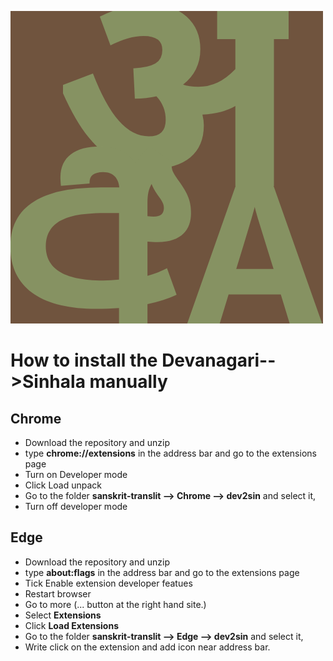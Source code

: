 ![icon](icon.png)
# How to install the Devanagari-->Sinhala manually

## Chrome

+ Download the repository and unzip
+ type **chrome://extensions** in the address bar and go to the extensions page
+ Turn on Developer mode
+ Click Load unpack
+ Go to the folder **sanskrit-translit --> Chrome --> dev2sin** and select it,
+ Turn off developer mode

## Edge

+ Download the repository and unzip
+ type **about:flags** in the address bar and go to the extensions page
+ Tick Enable extension developer featues
+ Restart browser
+ Go to more (... button at the right hand site.)
+ Select **Extensions**
+ Click **Load Extensions**
+ Go to the folder **sanskrit-translit --> Edge --> dev2sin** and select it,
+ Write click on the extension and add icon near address bar.

